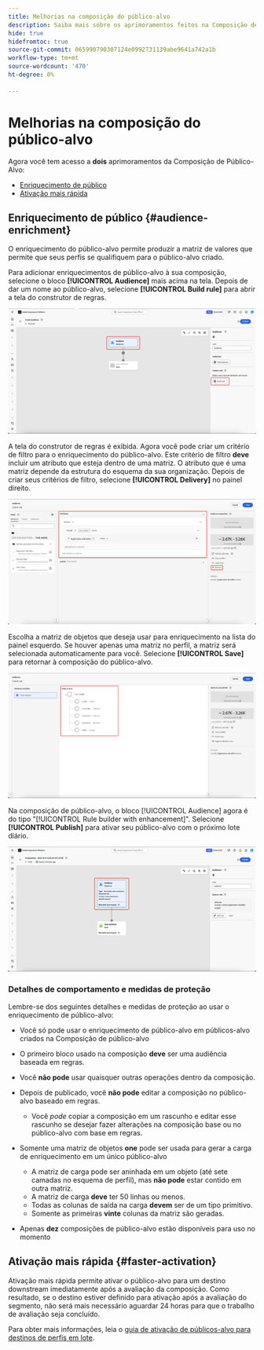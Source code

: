 ```yaml
---
title: Melhorias na composição do público-alvo
description: Saiba mais sobre os aprimoramentos feitos na Composição de público-alvo com enriquecimento de público e ativação mais rápida.
hide: true
hidefromtoc: true
source-git-commit: 065990790307124e0992731139abe9641a742a1b
workflow-type: tm+mt
source-wordcount: '470'
ht-degree: 0%

---
```



# Melhorias na composição do público-alvo

Agora você tem acesso a **dois** aprimoramentos da Composição de Público-Alvo:

- [Enriquecimento de público](#audience-enrichment)
- [Ativação mais rápida](#faster-activation)

## Enriquecimento de público {#audience-enrichment}

O enriquecimento do público-alvo permite produzir a matriz de valores que permite que seus perfis se qualifiquem para o público-alvo criado.

Para adicionar enriquecimentos de público-alvo à sua composição, selecione o bloco **[!UICONTROL Audience]** mais acima na tela. Depois de dar um nome ao público-alvo, selecione **[!UICONTROL Build rule]** para abrir a tela do construtor de regras.

![O bloco Público-alvo está realçado, assim como o botão Criar regra.](/help/segmentation/images/ui/composition-enhancements/select-build-rule.png)

A tela do construtor de regras é exibida. Agora você pode criar um critério de filtro para o enriquecimento do público-alvo. Este critério de filtro **deve** incluir um atributo que esteja dentro de uma matriz. O atributo que é uma matriz depende da estrutura do esquema da sua organização. Depois de criar seus critérios de filtro, selecione **[!UICONTROL Delivery]** no painel direito.

![A tela do construtor de regras mostra um exemplo de público-alvo que pode ter enriquecimentos. O botão Delivery também é destacado.](/help/segmentation/images/ui/composition-enhancements/view-delivery.png)

Escolha a matriz de objetos que deseja usar para enriquecimento na lista do painel esquerdo. Se houver apenas uma matriz no perfil, a matriz será selecionada automaticamente para você. Selecione **[!UICONTROL Save]** para retornar à composição do público-alvo.

<!-- , as well as the fields you want to be used in the enrichment. -->

![A árvore de esquema da árvore de enriquecimento é exibida.](/help/segmentation/images/ui/composition-enhancements/view-schema-tree.png)

Na composição de público-alvo, o bloco [!UICONTROL Audience] agora é do tipo &quot;[!UICONTROL Rule builder with enhancement]&quot;. Selecione **[!UICONTROL Publish]** para ativar seu público-alvo com o próximo lote diário.

![O bloco Público-alvo está realçado, mostrando que um público-alvo com enriquecimento foi adicionado.](/help/segmentation/images/ui/composition-enhancements/rule-builder-with-enrichment.png)

### Detalhes de comportamento e medidas de proteção

Lembre-se dos seguintes detalhes e medidas de proteção ao usar o enriquecimento de público-alvo:

- Você só pode usar o enriquecimento de público-alvo em públicos-alvo criados na Composição de público-alvo
- O primeiro bloco usado na composição **deve** ser uma audiência baseada em regras.
- Você **não pode** usar quaisquer outras operações dentro da composição.
- Depois de publicado, você **não pode** editar a composição no público-alvo baseado em regras.

   - Você *pode* copiar a composição em um rascunho e editar esse rascunho se desejar fazer alterações na composição base ou no público-alvo com base em regras.

- Somente uma matriz de objetos **one** pode ser usada para gerar a carga de enriquecimento em um único público-alvo

   - A matriz de carga pode ser aninhada em um objeto (até sete camadas no esquema de perfil), mas **não pode** estar contido em outra matriz.
   - A matriz de carga **deve** ter 50 linhas ou menos.
   - Todas as colunas de saída na carga **devem** ser de um tipo primitivo.
   - Somente as primeiras **vinte** colunas da matriz são geradas.

- Apenas **dez** composições de público-alvo estão disponíveis para uso no momento

## Ativação mais rápida {#faster-activation}

Ativação mais rápida permite ativar o público-alvo para um destino downstream imediatamente após a avaliação da composição. Como resultado, se o destino estiver definido para ativação após a avaliação do segmento, não será mais necessário aguardar 24 horas para que o trabalho de avaliação seja concluído.

Para obter mais informações, leia o [guia de ativação de públicos-alvo para destinos de perfis em lote](/help/destinations/ui/activate-batch-profile-destinations.md#export-full-files).
